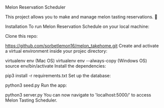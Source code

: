 Melon Reservation Scheduler

This project allows you to make and manage melon tasting reservations. 🍉

Installation
To run Melon Reservation Schedule on your local machine:

Clone this repo:

https://github.com/sorbetlemon16/melon_takehome.git
Create and activate a virtual environment inside your projec directory:

virtualenv env (Mac OS)
virtualenv env --always-copy (Windows OS)
source env/bin/activate
Install the dependencies:

pip3 install -r requirements.txt
Set up the database:

python3 seed.py
Run the app:

python3 server.py
You can now navigate to 'localhost:5000/' to access Melon Tasting Scheduler.